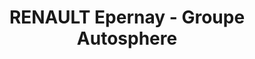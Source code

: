 ---
title: "RENAULT Epernay - Groupe Autosphere"
url: /magenta/renault-epernay-groupe-autosphere/
shop: voiture
---